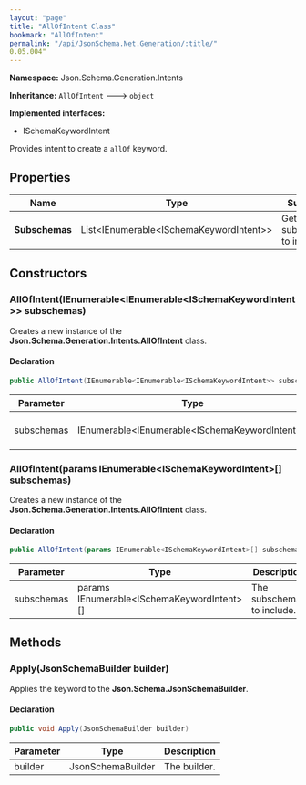 ```yaml
---
layout: "page"
title: "AllOfIntent Class"
bookmark: "AllOfIntent"
permalink: "/api/JsonSchema.Net.Generation/:title/"
0.05.004"
---
```

**Namespace:** Json.Schema.Generation.Intents

**Inheritance:**
`AllOfIntent`
 🡒 
`object`

**Implemented interfaces:**

- ISchemaKeywordIntent

Provides intent to create a `allOf` keyword.

## Properties

| Name | Type | Summary |
|---|---|---|
| **Subschemas** | List\<IEnumerable\<ISchemaKeywordIntent\>\> | Gets the subschemas to include. |

## Constructors

### AllOfIntent(IEnumerable\<IEnumerable\<ISchemaKeywordIntent\>\> subschemas)

Creates a new instance of the **Json.Schema.Generation.Intents.AllOfIntent** class.

#### Declaration

```c#
public AllOfIntent(IEnumerable<IEnumerable<ISchemaKeywordIntent>> subschemas)
```

| Parameter | Type | Description |
|---|---|---|
| subschemas | IEnumerable\<IEnumerable\<ISchemaKeywordIntent\>\> | The subschemas to include. |


### AllOfIntent(params IEnumerable\<ISchemaKeywordIntent\>[] subschemas)

Creates a new instance of the **Json.Schema.Generation.Intents.AllOfIntent** class.

#### Declaration

```c#
public AllOfIntent(params IEnumerable<ISchemaKeywordIntent>[] subschemas)
```

| Parameter | Type | Description |
|---|---|---|
| subschemas | params IEnumerable\<ISchemaKeywordIntent\>[] | The subschemas to include. |


## Methods

### Apply(JsonSchemaBuilder builder)

Applies the keyword to the **Json.Schema.JsonSchemaBuilder**.

#### Declaration

```c#
public void Apply(JsonSchemaBuilder builder)
```

| Parameter | Type | Description |
|---|---|---|
| builder | JsonSchemaBuilder | The builder. |


